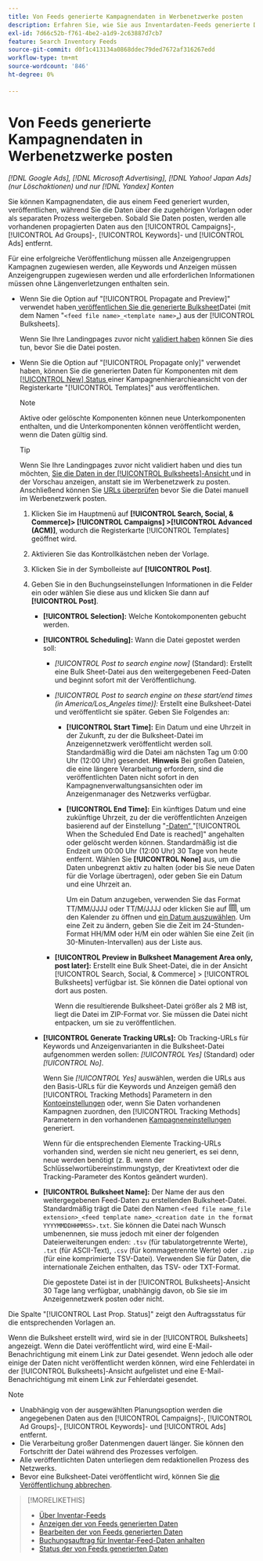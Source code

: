 ```yaml
---
title: Von Feeds generierte Kampagnendaten in Werbenetzwerke posten
description: Erfahren Sie, wie Sie aus Inventardaten-Feeds generierte Daten in Werbenetzwerke posten.
exl-id: 7d66c52b-f761-4be2-a1d9-2c63887d7cb7
feature: Search Inventory Feeds
source-git-commit: d0f1c413134a0868ddec79ded7672af316267edd
workflow-type: tm+mt
source-wordcount: '846'
ht-degree: 0%

---
```


# Von Feeds generierte Kampagnendaten in Werbenetzwerke posten

*[!DNL Google Ads], [!DNL Microsoft Advertising], [!DNL Yahoo! Japan Ads] (nur Löschaktionen) und nur [!DNL Yandex] Konten*

Sie können Kampagnendaten, die aus einem Feed generiert wurden, veröffentlichen, während Sie die Daten über die zugehörigen Vorlagen oder als separaten Prozess weitergeben. Sobald Sie Daten posten, werden alle vorhandenen propagierten Daten aus den [!UICONTROL Campaigns]-, [!UICONTROL Ad Groups]-, [!UICONTROL Keywords]- und [!UICONTROL Ads] entfernt.

Für eine erfolgreiche Veröffentlichung müssen alle Anzeigengruppen Kampagnen zugewiesen werden, alle Keywords und Anzeigen müssen Anzeigengruppen zugewiesen werden und alle erforderlichen Informationen müssen ohne Längenverletzungen enthalten sein.

* Wenn Sie die Option auf &quot;[!UICONTROL Propagate and Preview]&quot; verwendet haben[ veröffentlichen Sie die generierte Bulksheet](/help/search-social-commerce/campaign-management/bulksheets/bulksheet-post.md)Datei (mit dem Namen &quot;`<feed file name>_<template name>`„) aus der [!UICONTROL Bulksheets].

  Wenn Sie Ihre Landingpages zuvor nicht [validiert haben](/help/search-social-commerce/campaign-management/bulksheets/bulksheet-validate-landing-pages.md) können Sie dies tun, bevor Sie die Datei posten.

* Wenn Sie die Option auf &quot;[!UICONTROL Propagate only]&quot; verwendet haben, können Sie die generierten Daten für Komponenten mit dem [[!UICONTROL New] Status ](propagated-data-status.md) einer Kampagnenhierarchieansicht von der Registerkarte &quot;[!UICONTROL Templates]&quot; aus veröffentlichen.

  >[!NOTE]
  >
  >Aktive oder gelöschte Komponenten können neue Unterkomponenten enthalten, und die Unterkomponenten können veröffentlicht werden, wenn die Daten gültig sind.

  >[!TIP]
  >
  >Wenn Sie Ihre Landingpages zuvor nicht validiert haben und dies tun möchten, [ Sie die Daten in der [!UICONTROL Bulksheets]-Ansicht ](feed-data-propagate.md) und in der Vorschau anzeigen, anstatt sie im Werbenetzwerk zu posten. Anschließend können Sie [URLs überprüfen](/help/search-social-commerce/campaign-management/bulksheets/bulksheet-validate-landing-pages.md) bevor Sie die Datei manuell im Werbenetzwerk posten.

   1. Klicken Sie im Hauptmenü auf **[!UICONTROL Search, Social, & Commerce]> [!UICONTROL Campaigns] >[!UICONTROL Advanced (ACM)]**, wodurch die Registerkarte [!UICONTROL Templates] geöffnet wird.

   1. Aktivieren Sie das Kontrollkästchen neben der Vorlage.

   1. Klicken Sie in der Symbolleiste auf **[!UICONTROL Post]**.

   1. Geben Sie in den Buchungseinstellungen Informationen in die Felder ein oder wählen Sie diese aus und klicken Sie dann auf **[!UICONTROL Post]**.

      * **[!UICONTROL Selection]:** Welche Kontokomponenten gebucht werden.

      * **[!UICONTROL Scheduling]:** Wann die Datei gepostet werden soll:

         * *[!UICONTROL Post to search engine now]* (Standard): Erstellt eine Bulk Sheet-Datei aus den weitergegebenen Feed-Daten und beginnt sofort mit der Veröffentlichung.

         * *[!UICONTROL Post to search engine on these start/end times (in America/Los_Angeles time)]:* Erstellt eine Bulksheet-Datei und veröffentlicht sie später. Geben Sie Folgendes an:

            * **[!UICONTROL Start Time]:** Ein Datum und eine Uhrzeit in der Zukunft, zu der die Bulksheet-Datei im Anzeigennetzwerk veröffentlicht werden soll. Standardmäßig wird die Datei am nächsten Tag um 0:00 Uhr (12:00 Uhr) gesendet. **Hinweis** Bei großen Dateien, die eine längere Verarbeitung erfordern, sind die veröffentlichten Daten nicht sofort in den Kampagnenverwaltungsansichten oder im Anzeigenmanager des Netzwerks verfügbar.

            * **[!UICONTROL End Time]:** Ein künftiges Datum und eine zukünftige Uhrzeit, zu der die veröffentlichten Anzeigen basierend auf der Einstellung &quot;[-Daten“ ](feed-settings-manage.md#feed-data-settings) &quot;[!UICONTROL When the Scheduled End Date is reached]&quot; angehalten oder gelöscht werden können. Standardmäßig ist die Endzeit um 00:00 Uhr (12:00 Uhr) 30 Tage von heute entfernt. Wählen Sie **[!UICONTROL None]** aus, um die Daten unbegrenzt aktiv zu halten (oder bis Sie neue Daten für die Vorlage übertragen), oder geben Sie ein Datum und eine Uhrzeit an.

              Um ein Datum anzugeben, verwenden Sie das Format TT/MM/JJJJ oder TT/M/JJJJ oder klicken Sie auf ![Kalender](/help/search-social-commerce/assets/calendar.png "Kalender"), um den Kalender zu öffnen und [ein Datum auszuwählen](/help/search-social-commerce/common-tasks/navigation-editing-selection/calendar.md). Um eine Zeit zu ändern, geben Sie die Zeit im 24-Stunden-Format HH/MM oder H/M ein oder wählen Sie eine Zeit (in 30-Minuten-Intervallen) aus der Liste aus.

         * **[!UICONTROL Preview in Bulksheet Management Area only, post later]:** Erstellt eine Bulk Sheet-Datei, die in der Ansicht [!UICONTROL Search, Social, & Commerce] > [!UICONTROL Bulksheets] verfügbar ist. Sie können die Datei optional von dort aus posten.

           Wenn die resultierende Bulksheet-Datei größer als 2 MB ist, liegt die Datei im ZIP-Format vor. Sie müssen die Datei nicht entpacken, um sie zu veröffentlichen.

      * **[!UICONTROL Generate Tracking URLs]:** Ob Tracking-URLs für Keywords und Anzeigenvarianten in die Bulksheet-Datei aufgenommen werden sollen: *[!UICONTROL Yes]* (Standard) oder *[!UICONTROL No]*.

        Wenn Sie *[!UICONTROL Yes]* auswählen, werden die URLs aus den Basis-URLs für die Keywords und Anzeigen gemäß den [!UICONTROL Tracking Methods] Parametern in den [Kontoeinstellungen](/help/search-social-commerce/campaign-management/accounts/ad-network-account-manage.md) oder, wenn Sie Daten vorhandenen Kampagnen zuordnen, den [!UICONTROL Tracking Methods] Parametern in den vorhandenen [Kampagneneinstellungen](/help/search-social-commerce/campaign-management/campaigns/campaign-manage.md) generiert.

        Wenn für die entsprechenden Elemente Tracking-URLs vorhanden sind, werden sie nicht neu generiert, es sei denn, neue werden benötigt (z. B. wenn der Schlüsselwortübereinstimmungstyp, der Kreativtext oder die Tracking-Parameter des Kontos geändert wurden).

      * **[!UICONTROL Bulksheet Name]:** Der Name der aus den weitergegebenen Feed-Daten zu erstellenden Bulksheet-Datei. Standardmäßig trägt die Datei den Namen `<feed file name_file extension>_<feed template name>_<creation date in the format YYYYMMDDHHMMSS>.txt`. Sie können die Datei nach Wunsch umbenennen, sie muss jedoch mit einer der folgenden Dateierweiterungen enden: `.tsv` (für tabulatorgetrennte Werte), `.txt` (für ASCII-Text), `.csv` (für kommagetrennte Werte) oder `.zip` (für eine komprimierte TSV-Datei). Verwenden Sie für Daten, die internationale Zeichen enthalten, das TSV- oder TXT-Format.

        Die gepostete Datei ist in der [!UICONTROL Bulksheets]-Ansicht 30 Tage lang verfügbar, unabhängig davon, ob Sie sie im Anzeigennetzwerk posten oder nicht.

Die Spalte &quot;[!UICONTROL Last Prop. Status]&quot; zeigt den Auftragsstatus für die entsprechenden Vorlagen an.

Wenn die Bulksheet erstellt wird, wird sie in der [!UICONTROL Bulksheets] angezeigt. Wenn die Datei veröffentlicht wird, wird eine E-Mail-Benachrichtigung mit einem Link zur Datei gesendet. Wenn jedoch alle oder einige der Daten nicht veröffentlicht werden können, wird eine Fehlerdatei in der [!UICONTROL Bulksheets]-Ansicht aufgelistet und eine E-Mail-Benachrichtigung mit einem Link zur Fehlerdatei gesendet.

>[!NOTE]
>
>* Unabhängig von der ausgewählten Planungsoption werden die angegebenen Daten aus den [!UICONTROL Campaigns]-, [!UICONTROL Ad Groups]-, [!UICONTROL Keywords]- und [!UICONTROL Ads] entfernt.
>* Die Verarbeitung großer Datenmengen dauert länger. Sie können den Fortschritt der Datei während des Prozesses verfolgen.
>* Alle veröffentlichten Daten unterliegen dem redaktionellen Prozess des Netzwerks.
>* Bevor eine Bulksheet-Datei veröffentlicht wird, können Sie [die Veröffentlichung abbrechen](/help/search-social-commerce/campaign-management/bulksheets/bulksheet-stop-job.md).

>[!MORELIKETHIS]
>
>* [Über Inventar-Feeds](inventory-feeds-about.md)
>* [Anzeigen der von Feeds generierten Daten](propagated-data-view.md)
>* [Bearbeiten der von Feeds generierten Daten](propagated-data-edit.md)
>* [Buchungsauftrag für Inventar-Feed-Daten anhalten](stop-job.md)
>* [Status der von Feeds generierten Daten](propagated-data-status.md)
